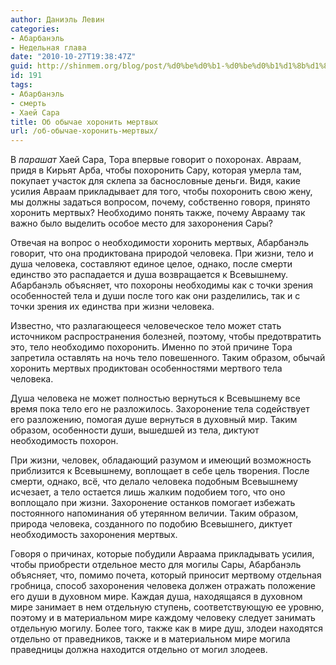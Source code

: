 ```yaml
---
author: Даниэль Левин
categories:
- Абарбанэль
- Недельная глава
date: "2010-10-27T19:38:47Z"
guid: http://shinmem.org/blog/post/%d0%be%d0%b1-%d0%be%d0%b1%d1%8b%d1%87%d0%b0%d0%b5-%d1%85%d0%be%d1%80%d0%be%d0%bd%d0%b8%d1%82%d1%8c-%d0%bc%d0%b5%d1%80%d1%82%d0%b2%d1%8b%d1%85
id: 191
tags:
- Абарбанэль
- смерть
- Хаей Сара
title: Об обычае хоронить мертвых
url: /об-обычае-хоронить-мертвых/
---
```

<!--more-->

В _парашат_ Хаей Сара, Тора впервые говорит о похоронах. Авраам, придя в Кирьят Арба, чтобы похоронить Сару, которая умерла там, покупает участок для склепа за баснословные деньги. Видя, какие усилия Авраам прикладывает для того, чтобы похоронить свою жену, мы должны задаться вопросом, почему, собственно говоря, принято хоронить мертвых? Необходимо понять также, почему Аврааму так важно было выделить особое место для захоронения Сары?

Отвечая на вопрос о необходимости хоронить мертвых, Абарбанэль говорит, что она продиктована природой человека. При жизни, тело и душа человека, составляют единое целое, однако, после смерти единство это распадается и душа возвращается к Всевышнему. Абарбанэль объясняет, что похороны необходимы как с точки зрения особенностей тела и души после того как они разделились, так и с точки зрения их единства при жизни человека.

Известно, что разлагающееся человеческое тело может стать источником распространения болезней, поэтому, чтобы предотвратить это, тело необходимо похоронить. Именно по этой причине Тора запретила оставлять на ночь тело повешенного. Таким образом, обычай хоронить мертвых продиктован особенностями мертвого тела человека.

Душа человека не может полностью вернуться к Всевышнему все время пока тело его не разложилось. Захоронение тела содействует его разложению, помогая душе вернуться в духовный мир. Таким образом, особенности души, вышедшей из тела, диктуют необходимость похорон.

При жизни, человек, обладающий разумом и имеющий возможность приблизится к Всевышнему, воплощает в себе цель творения. После смерти, однако, всё, что делало человека подобным Всевышнему исчезает, а тело остается лишь жалким подобием того, что оно воплощало при жизни. Захоронение останков помогает избежать постоянного напоминания об утерянном величии. Таким образом, природа человека, созданного по подобию Всевышнего, диктует необходимость захоронения мертвых.

Говоря о причинах, которые побудили Авраама прикладывать усилия, чтобы приобрести отдельное место для могилы Сары, Абарбанэль объясняет, что, помимо почета, который приносит мертвому отдельная гробница, способ захоронения человека должен отражать положение его души в духовном мире. Каждая душа, находящаяся в духовном мире занимает в нем отдельную ступень, соответствующую ее уровню, поэтому и в материальном мире каждому человеку следует занимать отдельную могилу. Более того, также как в мире душ, злодеи находятся отдельно от праведников, также и в материальном мире могила праведницы должна находится отдельно от могил злодеев.